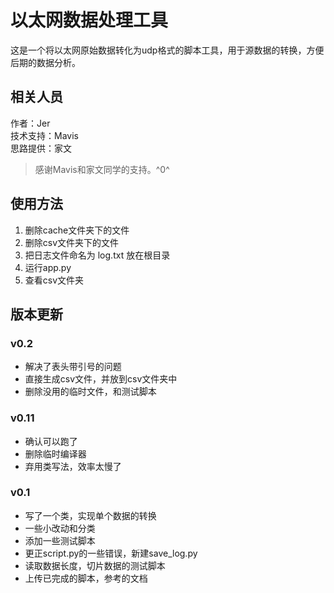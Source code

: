 # 以太网数据处理工具

这是一个将以太网原始数据转化为udp格式的脚本工具，用于源数据的转换，方便后期的数据分析。

## 相关人员
作者：Jer  
技术支持：Mavis  
思路提供：家文  

> 感谢Mavis和家文同学的支持。^0^

## 使用方法 
1. 删除cache文件夹下的文件
2. 删除csv文件夹下的文件
3. 把日志文件命名为 log.txt 放在根目录
4. 运行app.py
5. 查看csv文件夹

## 版本更新
### v0.2
- 解决了表头带引号的问题
- 直接生成csv文件，并放到csv文件夹中
- 删除没用的临时文件，和测试脚本

### v0.11
- 确认可以跑了
- 删除临时编译器
- 弃用类写法，效率太慢了

### v0.1
- 写了一个类，实现单个数据的转换
- 一些小改动和分类
- 添加一些测试脚本
- 更正script.py的一些错误，新建save_log.py
- 读取数据长度，切片数据的测试脚本
- 上传已完成的脚本，参考的文档